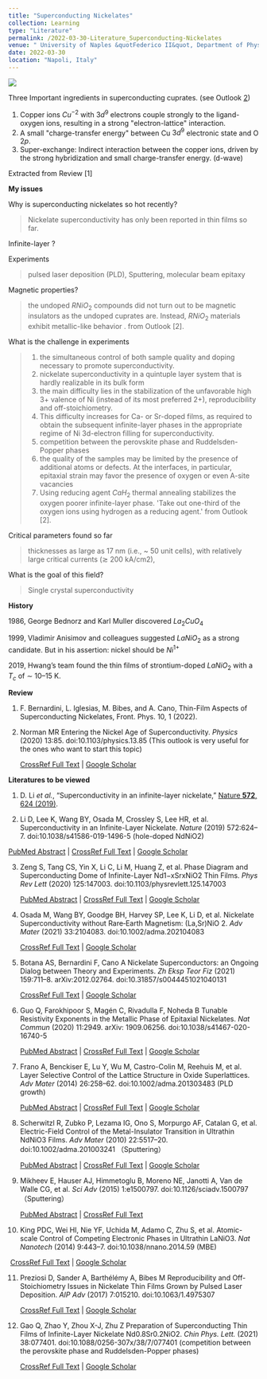 ```yaml
---
title: "Superconducting Nickelates"
collection: Learning
type: "Literature"
permalink: /2022-03-30-Literature_Superconducting-Nickelates
venue: " University of Naples &quotFederico II&quot, Department of Physics"
date: 2022-03-30
location: "Napoli, Italy"
---
```




<img src = 'https://physics.aps.org/assets/c2123b00-5e60-4001-925c-2c6179f9a0fe/e85_2.png'>



Three Important ingredients in superconducting cuprates. (see Outlook [2](https://physics.aps.org/articles/v13/85)) 

1. Copper ions $Cu^{-2}$  with $3d^9$ electrons couple strongly to the ligand-oxygen ions, resulting in a strong "electron-lattice" interaction.
2. A small "charge-transfer energy" between Cu  $3d^9$ electronic state and O $2p$.
3. Super-exchange: Indirect interaction between the copper ions, driven by the strong hybridization and small charge-transfer energy. (d-wave)



Extracted from Review [1] 

**My issues**

Why is superconducting nickelates so hot recently?

>Nickelate superconductivity has only been reported in thin films so far.

Infinite-layer  ?

Experiments

> pulsed laser deposition (PLD), Sputtering,  molecular beam epitaxy

Magnetic properties?

>  the undoped $RNiO_2$ compounds did not turn out to be magnetic insulators as the undoped cuprates are. Instead, $RNiO_2$ materials exhibit metallic-like behavior .   from Outlook [2].

What is the challenge in experiments

> 1. the simultaneous control of both sample quality and doping necessary to promote superconductivity.
> 2. nickelate superconductivity in a quintuple layer system that is hardly realizable in its bulk form
> 3. the main difficulty lies in the stabilization of the unfavorable high 3+ valence of Ni (instead of its most preferred 2+), reproducibility and off-stoichiometry.
> 4. This difficulty increases for Ca- or Sr-doped films, as required to obtain the subsequent infinite-layer phases in the appropriate regime of Ni 3d-electron filling for superconductivity.
> 5. competition between the perovskite phase and Ruddelsden-Popper phases
> 6. the quality of the samples may be limited by the presence of additional atoms or defects. At the interfaces, in particular, epitaxial strain may favor the presence of
>    oxygen or even A-site vacancies
> 7. Using reducing agent $CaH_2$ thermal annealing stabilizes the oxygen poorer infinite-layer phase.  'Take out one-third of the oxygen ions using hydrogen as a reducing agent.' from Outlook [2].

Critical parameters found so far 

> thicknesses as large as 17 nm (i.e., ~ 50 unit cells), with relatively large critical currents (≳ 200 kA/cm2),

What is the goal of this field?

> Single crystal superconductivity



**History**

1986, George Bednorz and Karl Muller discovered $La_2CuO_4$

1999, Vladimir Anisimov and colleagues suggested $LaNiO_2$ as a strong candidate. But in his assertion: nickel should be  $Ni^{1+}$

2019, Hwang’s team found the thin films of strontium-doped $LaNiO_2$ with a $T_c$ of ∼ 10–15 K.



**Review**

1. F. Bernardini, L. Iglesias, M. Bibes, and A. Cano, Thin-Film Aspects of Superconducting Nickelates, Front. Phys. 10, 1 (2022).

2. Norman MR Entering the Nickel Age of Superconductivity. *Physics* (2020) 13:85. doi:10.1103/physics.13.85   (This outlook is very useful for the ones who want to start this topic)  

   [CrossRef Full Text](https://doi.org/10.1103/physics.13.85) | [Google Scholar](https://scholar.google.com/scholar?hl=en&as_sdt=0%2C5&q=Entering+the+Nickel+Age+of+Superconductivity&btnG=)











**Literatures to be viewed**

1. D. Li *et al.*, “Superconductivity in an infinite-layer nickelate,” [Nature **572**, 624 (2019)](http://dx.doi.org/10.1038/s41586-019-1496-5).

2.  Li D, Lee K, Wang BY, Osada M, Crossley S, Lee HR, et al. Superconductivity in an Infinite-Layer Nickelate. *Nature* (2019) 572:624–7. doi:10.1038/s41586-019-1496-5 (hole-doped NdNiO2)

   [PubMed Abstract](https://pubmed.ncbi.nlm.nih.gov/31462797/) | [CrossRef Full Text](https://doi.org/10.1038/s41586-019-1496-5) | [Google Scholar](https://scholar.google.com/scholar?hl=en&as_sdt=0%2C5&q=Superconductivity+in+an+Infinite-Layer+Nickelate&btnG=)

3. Zeng S, Tang CS, Yin X, Li C, Li M, Huang Z, et al. Phase Diagram and Superconducting Dome of Infinite-Layer Nd1−xSrxNiO2 Thin Films. *Phys Rev Lett* (2020) 125:147003. doi:10.1103/physrevlett.125.147003

   [PubMed Abstract](https://pubmed.ncbi.nlm.nih.gov/33064530/) | [CrossRef Full Text](https://doi.org/10.1103/physrevlett.125.147003) | [Google Scholar](https://scholar.google.com/scholar?hl=en&as_sdt=0%2C5&q=Phase+Diagram+and+Superconducting+Dome+of+Infinite-Layer+Nd1âxSrxNiO2+Thin+Films&btnG=)

4. Osada M, Wang BY, Goodge BH, Harvey SP, Lee K, Li D, et al. Nickelate Superconductivity without Rare‐Earth Magnetism: (La,Sr)NiO 2. *Adv Mater* (2021) 33:2104083. doi:10.1002/adma.202104083

   [CrossRef Full Text](https://doi.org/10.1103/physrevmaterials.4.121801) | [Google Scholar](https://scholar.google.com/scholar?hl=en&as_sdt=0%2C5&q=Phase+Diagram+of+Infinite+Layer+Praseodymium+Nickelate+Pr1âxSrxNiO2+Thin+Films&btnG=)

5. Botana AS, Bernardini F, Cano A Nickelate Superconductors: an Ongoing Dialog between Theory and Experiments. *Zh Eksp Teor Fiz* (2021) 159:711–8. arXiv:2012.02764. doi:10.31857/s0044451021040131

   [CrossRef Full Text](https://doi.org/10.31857/s0044451021040131) | [Google Scholar](https://scholar.google.com/scholar?hl=en&as_sdt=0%2C5&q=Nickelate+Superconductors:+an+Ongoing+Dialog+between+Theory+and+Experiments&btnG=)

6. Guo Q, Farokhipoor S, Magén C, Rivadulla F, Noheda B Tunable Resistivity Exponents in the Metallic Phase of Epitaxial Nickelates. *Nat Commun* (2020) 11:2949. arXiv: 1909.06256. doi:10.1038/s41467-020-16740-5

   [PubMed Abstract](https://pubmed.ncbi.nlm.nih.gov/32527995/) | [CrossRef Full Text](https://doi.org/10.1038/s41467-020-16740-5) | [Google Scholar](https://scholar.google.com/scholar?hl=en&as_sdt=0%2C5&q=Tunable+Resistivity+Exponents+in+the+Metallic+Phase+of+Epitaxial+Nickelates&btnG=)

7. Frano A, Benckiser E, Lu Y, Wu M, Castro-Colin M, Reehuis M, et al. Layer Selective Control of the Lattice Structure in Oxide Superlattices. *Adv Mater* (2014) 26:258–62. doi:10.1002/adma.201303483   (PLD growth)

   [PubMed Abstract](https://pubmed.ncbi.nlm.nih.gov/24155253/) | [CrossRef Full Text](https://doi.org/10.1002/adma.201303483) | [Google Scholar](https://scholar.google.com/scholar?hl=en&as_sdt=0%2C5&q=Layer+Selective+Control+of+the+Lattice+Structure+in+Oxide+Superlattices&btnG=)

8. Scherwitzl R, Zubko P, Lezama IG, Ono S, Morpurgo AF, Catalan G, et al. Electric-Field Control of the Metal-Insulator Transition in Ultrathin NdNiO3 Films. *Adv Mater* (2010) 22:5517–20. doi:10.1002/adma.201003241 （Sputtering）

   [PubMed Abstract](https://pubmed.ncbi.nlm.nih.gov/20976681/) | [CrossRef Full Text](https://doi.org/10.1002/adma.201003241) | [Google Scholar](https://scholar.google.com/scholar?hl=en&as_sdt=0%2C5&q=Electric-Field+Control+of+the+Metal-Insulator+Transition+in+Ultrathin+NdNiO3+Films&btnG=)

9. Mikheev E, Hauser AJ, Himmetoglu B, Moreno NE, Janotti A, Van de Walle CG, et al. *Sci Adv* (2015) 1:e1500797. doi:10.1126/sciadv.1500797 （Sputtering）

   [PubMed Abstract](https://pubmed.ncbi.nlm.nih.gov/26601140/) | [CrossRef Full Text](https://doi.org/10.1126/sciadv.1500797)

10. King PDC, Wei HI, Nie YF, Uchida M, Adamo C, Zhu S, et al. Atomic-scale Control of Competing Electronic Phases in Ultrathin LaNiO3. *Nat Nanotech* (2014) 9:443–7. doi:10.1038/nnano.2014.59 (MBE)

​		[CrossRef Full Text](https://doi.org/10.1038/nnano.2014.59) | [Google Scholar](https://scholar.google.com/scholar?hl=en&as_sdt=0%2C5&q=Atomic-scale+Control+of+Competing+Electronic+Phases+in+Ultrathin+LaNiO3&btnG=)

11. Preziosi D, Sander A, Barthélémy A, Bibes M Reproducibility and Off-Stoichiometry Issues in Nickelate Thin Films Grown by Pulsed Laser Deposition. *AIP Adv* (2017) 7:015210. doi:10.1063/1.4975307 

    [CrossRef Full Text](https://doi.org/10.1063/1.4975307) | [Google Scholar](https://scholar.google.com/scholar?hl=en&as_sdt=0%2C5&q=Reproducibility+and+Off-Stoichiometry+Issues+in+Nickelate+Thin+Films+Grown+by+Pulsed+Laser+Deposition&btnG=)

12. Gao Q, Zhao Y, Zhou X-J, Zhu Z Preparation of Superconducting Thin Films of Infinite-Layer Nickelate Nd0.8Sr0.2NiO2. *Chin Phys. Lett.* (2021) 38:077401. doi:10.1088/0256-307x/38/7/077401  (competition between the perovskite phase and Ruddelsden-Popper phases)

    [CrossRef Full Text](https://doi.org/10.1088/0256-307x/38/7/077401) | [Google Scholar](https://scholar.google.com/scholar?hl=en&as_sdt=0%2C5&q=Preparation+of+Superconducting+Thin+Films+of+Infinite-Layer+Nickelate+Nd0.8Sr0.2NiO2&btnG=)